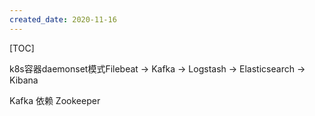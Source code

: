 ```yaml
---
created_date: 2020-11-16
---
```


[TOC]

k8s容器daemonset模式Filebeat -> Kafka -> Logstash -> Elasticsearch -> Kibana

Kafka 依赖 Zookeeper
